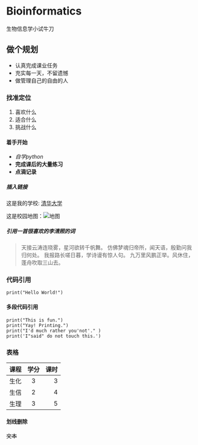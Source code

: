 # Bioinformatics
生物信息学小试牛刀
## 做个规划
- 认真完成课业任务
- 充实每一天，不留遗憾
- 做管理自己的自由的人

### 找准定位
1. 喜欢什么
2. 适合什么
3. 挑战什么

#### 着手开始
- *自学python*
- **完成课后的大量练习**
- **点滴记录**

##### 插入链接
这是我的学校: [清华大学](https://www.tsinghua.edu.cn/publish/thu2018/index.html)

这是校园地图：![地图]()

##### 引用一首很喜欢的李清照的词
> 天接云涛连晓雾，星河欲转千帆舞。
> 仿佛梦魂归帝所，闻天语，殷勤问我归何处。
> 我报路长嗟日暮，学诗谩有惊人句。
> 九万里风鹏正举。风休住，蓬舟吹取三山去。

### 代码引用
`print("Hello World!")`

#### 多段代码引用
```
print("This is fun.")
print("Yay! Printing.")
print("I'd much rather you'not'." )
print('I"said" do not touch this.')
```

### 表格
| 课程 | 学分 | 课时 |
| ---- |:---:| ----:|
| 生化 | 3   | 3    |
| 生信 | 2   | 4    |
| 生理 | 3   | 5    |


#### 划线删除
~~文本~~

